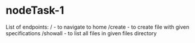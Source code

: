 # nodeTask-1

List of endpoints: 
/ - to navigate to home
/create - to create file with given specifications
/showall - to list all files in given files directory
